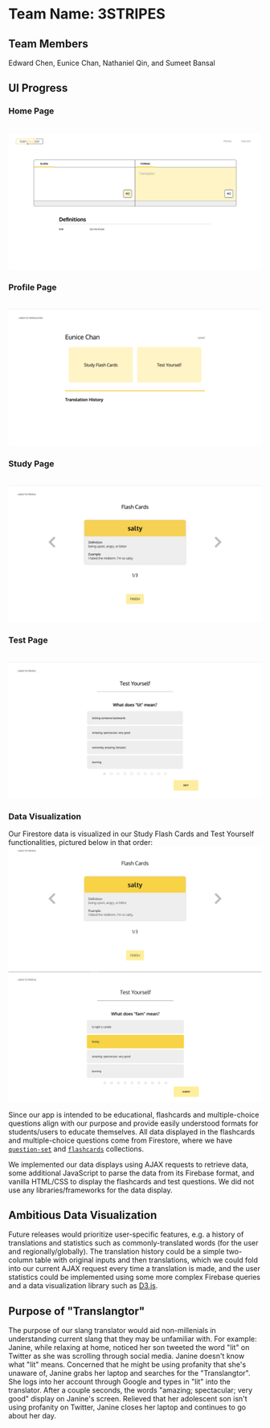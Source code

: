 # Team Name: 3STRIPES

## Team Members
Edward Chen, Eunice Chan, Nathaniel Qin, and Sumeet Bansal

## UI Progress
### Home Page
<br />
<img src="milestone_images/milestone5/home.html.png">
<br />

### Profile Page
<br />
<img src="milestone_images/milestone5/profile.html.png">
<br />

### Study Page
<br />
<img src="milestone_images/milestone5/study.html.png">
<br />

### Test Page
<br />
<img src="milestone_images/milestone5/test.html.png">
<br />

### Data Visualization
Our Firestore data is visualized in our Study Flash Cards and Test Yourself functionalities, pictured below in that order:
<img src="milestone_images/m5-dataviz-flashcards.png">
<img src="milestone_images/m5-dataviz-multiplechoice.png">

Since our app is intended to be educational, flashcards and multiple-choice questions align with our purpose and provide easily understood formats for students/users to educate themselves. All data displayed in the flashcards and multiple-choice questions come from Firestore, where we have [`question-set`](https://firestore.googleapis.com/v1/projects/cogs121-c88c5/databases/(default)/documents/question_set/) and [`flashcards`](https://firestore.googleapis.com/v1/projects/cogs121-c88c5/databases/(default)/documents/flashcards/) collections.

We implemented our data displays using AJAX requests to retrieve data, some additional JavaScript to parse the data from its Firebase format, and vanilla HTML/CSS to display the flashcards and test questions. We did not use any libraries/frameworks for the data display.

## Ambitious Data Visualization
Future releases would prioritize user-specific features, e.g. a history of translations and statistics such as commonly-translated words (for the user and regionally/globally). The translation history could be a simple two-column table with original inputs and then translations, which we could fold into our current AJAX request every time a translation is made, and the user statistics could be implemented using some more complex Firebase queries and a data visualization library such as [D3.js](https://d3js.org/).

## Purpose of "Translangtor"
The purpose of our slang translator would aid non-millenials in understanding current slang that they may be unfamiliar with. 
For example: Janine, while relaxing at home, noticed her son tweeted the word "lit" on Twitter as she was scrolling through social media. 
Janine doesn't know what "lit" means. Concerned that he might be using profanity that she's unaware of, Janine grabs her laptop 
and searches for the "Translangtor". She logs into her account through Google and types in "lit" into the translator. After a couple seconds, 
the words "amazing; spectacular; very good" display on Janine's screen. Relieved that her adolescent son isn't using profanity on Twitter, 
Janine closes her laptop and continues to go about her day. 

